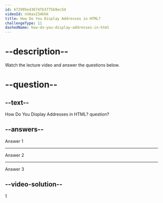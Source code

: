 ```yaml
---
id: 672995e43674fb3775b9ec5d
videoId: nVAaxZ34khk
title: How Do You Display Addresses in HTML?
challengeType: 11
dashedName: how-do-you-display-addresses-in-html
---
```


# --description--

Watch the lecture video and answer the questions below.

# --question--

## --text--

How Do You Display Addresses in HTML? question?

## --answers--

Answer 1

---

Answer 2

---

Answer 3

## --video-solution--

1
